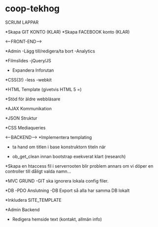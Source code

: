 coop-tekhog
===========


SCRUM LAPPAR

*Skapa GIT KONTO (KLAR)
*Skapa FACEBOOK konto (KLAR)



<--FRONT-END-->

*Admin
-Lägg till/redigera/ta bort
-Analytics

*Filmslides
 -jQuery/JS

* Expandera Inforutan

*CSS(3!)
 -less
 -webkit 

*HTML Template (givetvis HTML 5 =)

*Stöd för äldre webbläsare

*AJAX Kommunikation

*JSON Struktur

*CSS Mediaqueries



<--BACKEND-->
*Implementera templating

* ta hand om titlen i base konstruktorn titeln när 

* ob_get_clean innan bootstrap exekverat klart (research)

*Skapa en htaccess fil i serverrooten
blir problem annars om vi döper en controller till dåligt valda namn...

*MVC GRUND
 -GIT ska ignorera lokala config filer.

*DB
 -PDO Anslutning
 -DB Export så alla har samma DB lokalt

*Inkludera SITE_TEMPLATE

*Admin Backend
- Redigera hemside text (kontakt, allmän info)

